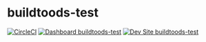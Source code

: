# buildtoods-test

[![CircleCI](https://circleci.com/gh/alex-moreno/buildtoods-test.svg?style=shield)](https://circleci.com/gh/alex-moreno/buildtoods-test)
[![Dashboard buildtoods-test](https://img.shields.io/badge/dashboard-buildtoods_test-yellow.svg)](https://dashboard.pantheon.io/sites/9206b35d-7ebd-4ec5-9714-f11caef470f6#dev/code)
[![Dev Site buildtoods-test](https://img.shields.io/badge/site-buildtoods_test-blue.svg)](http://dev-buildtoods-test.pantheonsite.io/)